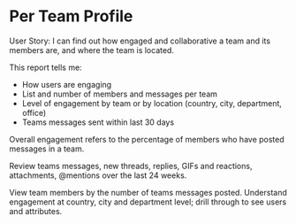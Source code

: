 
# Per Team Profile

User Story: I can find out how engaged and collaborative a team and its members are, and where the team is located. 

This report tells me:

- How users are engaging 
- List and number of members and messages per team
- Level of engagement by team or by location (country, city, department, office)
- Teams messages sent within last 30 days

Overall engagement refers to the percentage of members who have posted messages in a team. 

Review teams messages, new threads, replies, GIFs and reactions, attachments, @mentions over the last 24 weeks. 

View team members by the number of teams messages posted. 
Understand engagement at country, city and department level; drill through to see users and attributes. 
